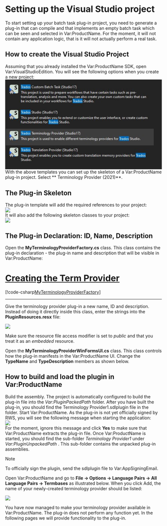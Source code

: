 Setting up the Visual Studio project
====================================
To start setting up your batch task plug-in project, you need to generate a plug-in that can compile and that implements an empty batch task which can be seen and selected in Var:ProductName. For the moment, it will not contain any application logic, that is it will not actually perform a real task.

How to create the Visual Studio Project
----------------------------------
Assuming that you already installed the Var:ProductName SDK, open Var:VisualStudioEdition. You will see the following options when you create a new project:
<img style="display:block; " src="images/CustomBatchTemplate.jpg" />
With the above templates you can set up the skeleton of a Var:ProductName plug-in project. Select ** Terminology Provider (2021)**.

The Plug-in Skeleton
-------------------------------------
The plug-in template will add the required references to your project:
<img style="display:block; " src="images/References.jpg" />
It will also add the following skeleton classes to your project:
<img style="display:block; " src="images/Stubs.jpg" />

The Plug-in Declaration: ID, Name, Description</title>
--------------------------------
Open the **MyTerminologyProviderFactory.cs** class. This class contains the plug-in declaration - the plug-in name and description that will be visible in Var:ProductName:
# [Creating the Term Provider](#tab/tabid-1)
[!code-csharp[MyTerminologyProviderFactory](code_samples/MyTerminologyProviderFactory.cs#L10-L15)]
***

Give the terminology provider plug-in a new name, ID and description. Instead of doing it directly inside this class, enter the strings into the **PluginResources.resx** file:

<img style="display:block; " src="images/Resource.jpg" />

Make sure the resource file access modifier is set to *public* and that you treat it as an *embedded* resource.

Open the **MyTerminologyProviderWinFormsUI.cs** class. This class controls how the plug-in manifests in the Var:ProductName UI. Change the **TypeName** and **TypeDescription** members as shown below.


How to build and load the plugin in Var:ProductName
---------------------------------------------
Build the assembly. The project is automatically configured to build the plug-in file into the *Var:PluginPackedPath* folder. After you have built the plug-in, you should find the Terminology Provider1.sdlplugin file in the folder. Start Var:ProductName. As the plug-in is not yet officially signed by RWS, you will see the following message when starting the application:
<img style="display:block; " src="images/Plugin_NotSigned.jpg" />
For the moment, ignore this message and click **Yes** to make sure that Var:ProductName extracts the plug-in file. Once Var:ProductName is started, you should find the sub-folder *Terminology Provider1* under <em> Var:PluginUnpackedPath </em>. This sub-folder contains the unpacked plug-in assemblies.

> [!NOTE]
> To officially sign the plugin, send the sdlplugin file to Var:AppSigningEmail.

Open Var:ProductName and go to **File -> Options -> Language Pairs -> All Language Pairs -> Termbases** as illustrated below. When you click Add, the name of your newly-created terminology provider should be listed:

<img style="display:block; " src="images/tb_provider_name.jpg" />

You have now managed to make your terminology provider available in Var:ProductName. The plug-in does not perform any function yet. In the following pages we will provide functionality to the plug-in.
